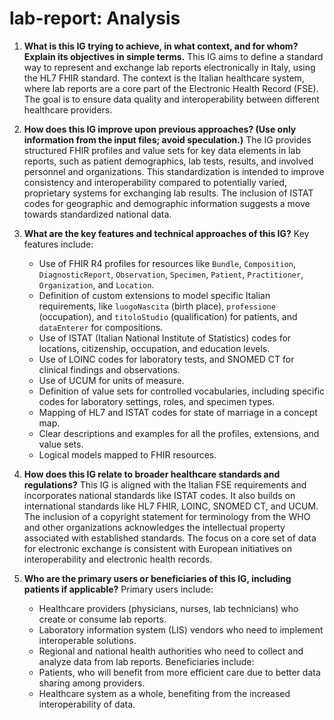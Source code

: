 # lab-report: Analysis

1.  **What is this IG trying to achieve, in what context, and for whom? Explain its objectives in simple terms.**
    This IG aims to define a standard way to represent and exchange lab reports electronically in Italy, using the HL7 FHIR standard. The context is the Italian healthcare system, where lab reports are a core part of the Electronic Health Record (FSE). The goal is to ensure data quality and interoperability between different healthcare providers.

2.  **How does this IG improve upon previous approaches? (Use only information from the input files; avoid speculation.)**
    The IG provides structured FHIR profiles and value sets for key data elements in lab reports, such as patient demographics, lab tests, results, and involved personnel and organizations. This standardization is intended to improve consistency and interoperability compared to potentially varied, proprietary systems for exchanging lab results. The inclusion of ISTAT codes for geographic and demographic information suggests a move towards standardized national data.

3.  **What are the key features and technical approaches of this IG?**
    Key features include:
    -   Use of FHIR R4 profiles for resources like `Bundle`, `Composition`, `DiagnosticReport`, `Observation`, `Specimen`, `Patient`, `Practitioner`, `Organization`, and `Location`.
    -   Definition of custom extensions to model specific Italian requirements, like `luogoNascita` (birth place), `professione` (occupation), and `titoloStudio` (qualification) for patients, and `dataEnterer` for compositions.
    -   Use of ISTAT (Italian National Institute of Statistics) codes for locations, citizenship, occupation, and education levels.
    -   Use of LOINC codes for laboratory tests, and SNOMED CT for clinical findings and observations.
    -   Use of UCUM for units of measure.
    -   Definition of value sets for controlled vocabularies, including specific codes for laboratory settings, roles, and specimen types.
    -   Mapping of HL7 and ISTAT codes for state of marriage in a concept map.
    -   Clear descriptions and examples for all the profiles, extensions, and value sets.
    -   Logical models mapped to FHIR resources.

4.  **How does this IG relate to broader healthcare standards and regulations?**
    This IG is aligned with the Italian FSE requirements and incorporates national standards like ISTAT codes. It also builds on international standards like HL7 FHIR, LOINC, SNOMED CT, and UCUM. The inclusion of a copyright statement for terminology from the WHO and other organizations acknowledges the intellectual property associated with established standards. The focus on a core set of data for electronic exchange is consistent with European initiatives on interoperability and electronic health records.

5.  **Who are the primary users or beneficiaries of this IG, including patients if applicable?**
    Primary users include:
    -   Healthcare providers (physicians, nurses, lab technicians) who create or consume lab reports.
    -   Laboratory information system (LIS) vendors who need to implement interoperable solutions.
    -   Regional and national health authorities who need to collect and analyze data from lab reports.
    Beneficiaries include:
    -   Patients, who will benefit from more efficient care due to better data sharing among providers.
    -   Healthcare system as a whole, benefiting from the increased interoperability of data.
